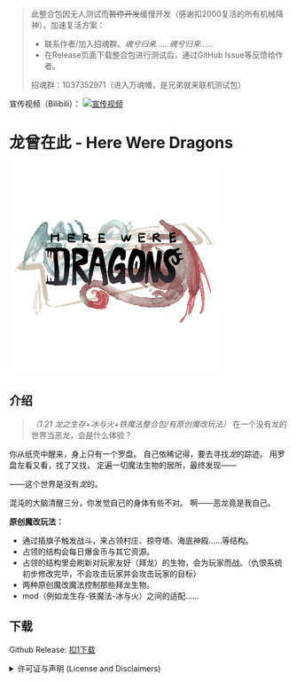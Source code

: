 > 此整合包因无人测试而~~暂停开发~~缓慢开发（感谢扣2000复活的所有机械降神）。加速复活方案：
> - 联系作者/加入招魂群。*魂兮归来……魂兮归来……*
> - 在Release页面下载整合包进行测试后，通过GitHub Issue等反馈给作者。
>
> 招魂群：1037352971（进入万魂幡，是兄弟就来联机测试包）

宣传视频（Bilibili）：
[![宣传视频](https://i1.hdslb.com/bfs/archive/22396dc0e5fe0a9a62bc0e90a67233dfb460000b.jpg)](https://b23.tv/OxcL0Vg)

# 龙曾在此 - Here Were Dragons

![HereWereDragons](kubejs/assets/kubejs/textures/task/here_were_dragons.png)

## 介绍

> *（1.21 龙之生存+冰与火+铁魔法整合包/有原创魔改玩法）*
> 在一个没有龙的世界当恶龙，会是什么体验？

你从纸壳中醒来，身上只有一个罗盘。
自己依稀记得，要去寻找*龙*的踪迹。
用罗盘左看又看，找了又找，
定遍一切魔法生物的居所，最终发现——

——这个世界是没有*龙*的。

混沌的大脑清醒三分，你发觉自己的身体有些不对。
啊——恶龙竟是我自己。

**原创魔改玩法：**
- 通过插旗子触发战斗，来占领村庄、掠夺塔、海底神殿……等结构。
- 占领的结构会每日爆金币与其它资源。
- 占领的结构里会刷新对玩家友好（拜龙）的生物，会为玩家而战。（仇恨系统初步修改完毕，不会攻击玩家并会攻击玩家的目标）
- 两种原创魔改魔法控制那些拜龙生物。
- mod（例如龙生存-铁魔法-冰与火）之间的适配……

## 下载

Github Release: [扣1下载](https://github.com/JesterRomut/HereBeDragons/releases/latest)

<!-- https://github.com/JesterRomut/HereBeDragons/releases/latest -->

<details>
<summary>许可证与声明 (License and Disclaimers)</summary>

本整合包整体遵循 GNU General Public License v3.0 (LICENSE) 发布。这是因为整合包内包含了部分使用GPLv3协议的Mod，根据其规定，整个衍生作品需采用相同协议。

重要提示：

所有对本整合包的使用都必须严格遵守 Minecraft 最终用户许可协议 (EULA) 和 Mojang 的商业使用指南。严禁将本整合包用于任何形式的直接商业销售。
本整合包中使用的部分文本内容来源于 赛库鲁康泰普罗泰克方德雷什及其中文分部 的创作，并遵循 Creative Commons Attribution-ShareAlike 3.0 International License (http://creativecommons.org/licenses/by-sa/3.0/ )。我们对原作者表示感谢。

内容版权归属各条目原作者及创作者社区，完整贡献者列表参见： 

- https://scp-wiki.wikidot.com/system:members
- https://scp-wiki-cn.wikidot.com/system:members

明确引用段落/或再创作的条目：

- “SCP-1762”，作者 Ouroboros，来自 SCP 维基。原文链接：https://scp-wiki.wikidot.com/scp-1762 。译者 ashausesall，来自 SCP-CN 维基。译文链接：http://scp-wiki-cn.wikidot.com/scp-1762 。遵循 CC-BY-SA 协议。
- “SCP-CN-1245”，作者 ShineShadowD，来自 SCP-CN 维基。原文链接：https://scp-wiki-cn.wikidot.com/scp-cn-1245 。遵循 CC-BY-SA 协议。
- “SCP-CN-2845”，作者 Re_spectators，Enflowerz，Etinjat，来自 SCP-CN 维基。原文链接：https://scp-wiki-cn.wikidot.com/scp-cn-2845 。遵循 CC-BY-SA 协议。
- “基金会之死”，作者 Huskar_CN，来自 SCP-CN 维基。原文链接：https://scp-wiki-cn.wikidot.com/foundation-s-death 。遵循 CC-BY-SA 协议。

本整合包为非官方作品，与赛库鲁康泰普罗泰克方德雷什及其关联组织无关。

整合包内各Mod的独立版权归其原作者所有。
</details>